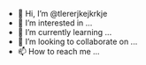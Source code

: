 - 👋 Hi, I’m @tlererjkejkrkje
- 👀 I’m interested in ...
- 🌱 I’m currently learning ...
- 💞️ I’m looking to collaborate on ...
- 📫 How to reach me ...

<!---
tlererjkejkrkje/tlererjkejkrkje is a ✨ special ✨ repository because its `README.md` (this file) appears on your GitHub profile.
You can click the Preview link to take a look at your changes.
--->
